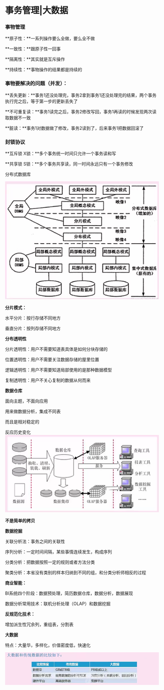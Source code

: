 # 事务管理|大数据

### 事物管理

**原子性：**一系列操作要么全做，要么全不做

**一致性：**跟原子性一回事

**隔离性：**其实就是互斥操作

**持续性：**事物操作的结果都是持续的



### **事物要解决的问题（并发）：**

**丢失更新：**事务1还没处理完，事务2拿到事务1还没处理完的结果，两个事务执行完之后，等于第一步的更新丢失了

**不可重复读：**事务1读完之后，事务2修改写回，事务1再读的时候发现两次读取数据不一致

**脏读：**事务1对数据做了修改，事务2读到了，后来事务1把数据回滚了



### 封锁协议

**互斥锁 X锁：**多个事务统一时间只允许一个事务读和写 

**共享锁 S锁：**多个事务共享读，同一时间永远只有一个事务修改



分布式数据库

![image-20210502170638660](imgs/21-05-02-1/image-20210502170638660.png)



**分片模式：**

水平分片：按行存储不同地方

垂直分片：按列存储不同地方

**分布透明性**

分片透明性：用户不需要知道表具体是如何分块存储的

位置透明性：用户不需要关注数据存储的屋里位置

逻辑透明性：用户不需要知道局部使用的是那种数据模型

复制透明性：用户不关心复制的数据从何而来



**数据仓库**

 面向主题，不面向应用

用来做数据分析，集成不同表

而且是相对稳定的

反应历史变化![image-20210502171619492](imgs/21-05-02-1/image-20210502171619492.png)

**不是简单的拷贝**



**数据挖掘**

关联分析法：事务之间的关联性

序列分析：一定时间间隔，某些事情连续发生，构成序列

分类分析：把数据按照一定的规则或者方法分类

聚类分析：本省没有类别的样本归纳到不同的组，和分类分析师相反的过程



**商业智能：**

BI系统四个阶段：数据预处理，简历数据仓库，数据分析，数据展现

数据分析常用技术：联机分析处理（OLAP）和数据挖掘



**反规范化技术：**

增加派生性冗余列，重组表，分割表



**大数据**

特点：大量华，多样化，价值密度低，快速化

![image-20210503105906994](imgs/21-05-02-1/image-20210503105906994.png)





